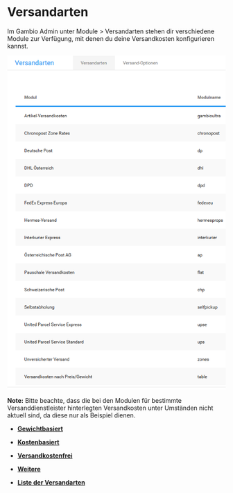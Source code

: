 # Versandarten 

Im Gambio Admin unter Module \> Versandarten stehen dir verschiedene Module zur Verfügung, mit denen du deine Versandkosten konfigurieren kannst.

![](Bilder/Abb060_UebersichtUeberDieVersandarten.PNG "Übersicht über die Versandarten")

**Note:** Bitte beachte, dass die bei den Modulen für bestimmte Versanddienstleister hinterlegten Versandkosten unter Umständen nicht aktuell sind, da diese nur als Beispiel dienen.

-   **[Gewichtbasiert](7_1_1_Gewichtbasiert.md)**  

-   **[Kostenbasiert](7_1_2_Kostenbasiert.md)**  

-   **[Versandkostenfrei](7_1_3_Versandkostenfrei.md)**  

-   **[Weitere](7_1_4_Weitere.md)**  

-   **[Liste der Versandarten](7_1_5_Liste_der_Versandarten.md)**  




